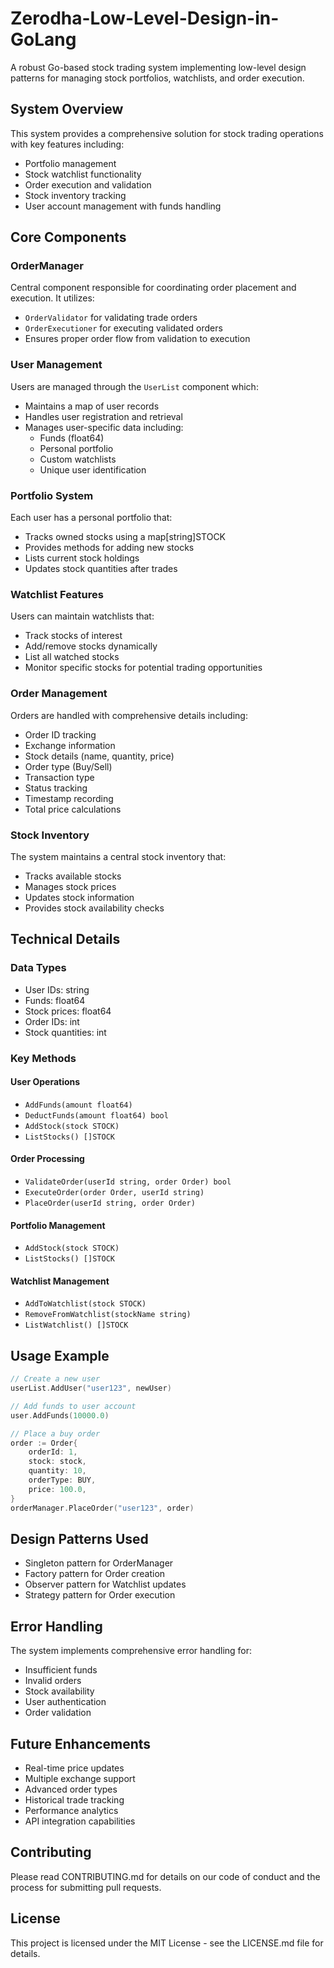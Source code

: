 # Zerodha-Low-Level-Design-in-GoLang

A robust Go-based stock trading system implementing low-level design patterns for managing stock portfolios, watchlists, and order execution.

## System Overview

This system provides a comprehensive solution for stock trading operations with key features including:
- Portfolio management
- Stock watchlist functionality
- Order execution and validation
- Stock inventory tracking
- User account management with funds handling

## Core Components

### OrderManager
Central component responsible for coordinating order placement and execution. It utilizes:
- `OrderValidator` for validating trade orders
- `OrderExecutioner` for executing validated orders
- Ensures proper order flow from validation to execution

### User Management
Users are managed through the `UserList` component which:
- Maintains a map of user records
- Handles user registration and retrieval
- Manages user-specific data including:
  - Funds (float64)
  - Personal portfolio
  - Custom watchlists
  - Unique user identification

### Portfolio System
Each user has a personal portfolio that:
- Tracks owned stocks using a map[string]STOCK
- Provides methods for adding new stocks
- Lists current stock holdings
- Updates stock quantities after trades

### Watchlist Features
Users can maintain watchlists that:
- Track stocks of interest
- Add/remove stocks dynamically
- List all watched stocks
- Monitor specific stocks for potential trading opportunities

### Order Management
Orders are handled with comprehensive details including:
- Order ID tracking
- Exchange information
- Stock details (name, quantity, price)
- Order type (Buy/Sell)
- Transaction type
- Status tracking
- Timestamp recording
- Total price calculations

### Stock Inventory
The system maintains a central stock inventory that:
- Tracks available stocks
- Manages stock prices
- Updates stock information
- Provides stock availability checks

## Technical Details

### Data Types
- User IDs: string
- Funds: float64
- Stock prices: float64
- Order IDs: int
- Stock quantities: int

### Key Methods

#### User Operations
- `AddFunds(amount float64)`
- `DeductFunds(amount float64) bool`
- `AddStock(stock STOCK)`
- `ListStocks() []STOCK`

#### Order Processing
- `ValidateOrder(userId string, order Order) bool`
- `ExecuteOrder(order Order, userId string)`
- `PlaceOrder(userId string, order Order)`

#### Portfolio Management
- `AddStock(stock STOCK)`
- `ListStocks() []STOCK`

#### Watchlist Management
- `AddToWatchlist(stock STOCK)`
- `RemoveFromWatchlist(stockName string)`
- `ListWatchlist() []STOCK`

## Usage Example

```go
// Create a new user
userList.AddUser("user123", newUser)

// Add funds to user account
user.AddFunds(10000.0)

// Place a buy order
order := Order{
    orderId: 1,
    stock: stock,
    quantity: 10,
    orderType: BUY,
    price: 100.0,
}
orderManager.PlaceOrder("user123", order)
```

## Design Patterns Used
- Singleton pattern for OrderManager
- Factory pattern for Order creation
- Observer pattern for Watchlist updates
- Strategy pattern for Order execution

## Error Handling
The system implements comprehensive error handling for:
- Insufficient funds
- Invalid orders
- Stock availability
- User authentication
- Order validation

## Future Enhancements
- Real-time price updates
- Multiple exchange support
- Advanced order types
- Historical trade tracking
- Performance analytics
- API integration capabilities

## Contributing
Please read CONTRIBUTING.md for details on our code of conduct and the process for submitting pull requests.

## License
This project is licensed under the MIT License - see the LICENSE.md file for details.